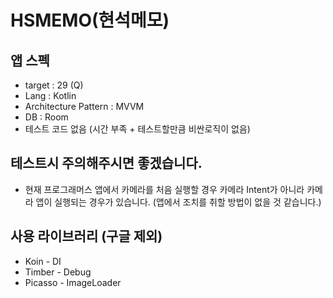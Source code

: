 # HSMEMO(현석메모)

## 앱 스펙
* target : 29 (Q)
* Lang : Kotlin
* Architecture Pattern : MVVM
* DB : Room
* 테스트 코드 없음 (시간 부족 + 테스트할만큼 비싼로직이 없음)

## 테스트시 주의해주시면 좋겠습니다.
* 현재 프로그래머스 앱에서 카메라를 처음 실행할 경우 카메라 Intent가 아니라 카메라 앱이 실행되는 경우가 있습니다. (앱에서 조치를 취할 방법이 없을 것 같습니다.)

## 사용 라이브러리 (구글 제외)
* Koin - DI
* Timber - Debug
* Picasso - ImageLoader